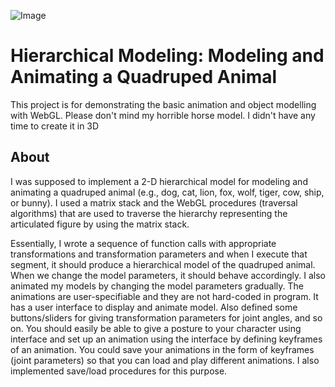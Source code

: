 
![Image](http://tw.greywool.com/i/1RbjL.jpg)
# Hierarchical Modeling: Modeling and Animating a Quadruped Animal
This project is for demonstrating the basic animation and object modelling with WebGL. Please don't mind my horrible horse model. I didn't have any time to create it in 3D

## About

I was supposed to implement a 2-D hierarchical model for modeling and animating a quadruped animal (e.g., dog, cat, lion, fox, wolf, tiger, cow, ship, or bunny). I used a matrix stack and the WebGL procedures (traversal algorithms) that are used to traverse the hierarchy representing the articulated figure by using the matrix stack.

Essentially, I wrote a sequence of function calls with appropriate transformations and transformation parameters and when I execute that segment, it should produce a hierarchical model of the quadruped animal. When we change the model parameters, it should behave accordingly. I also animated my models by changing the model parameters gradually. The animations are user-specifiable and they are not hard-coded in program.
It has a user interface to display and animate model. Also defined some buttons/sliders for giving transformation parameters for joint angles, and so on. You should easily be able to give a posture to your character using interface and set up an animation using the interface by defining keyframes of an animation. You could save your animations in the form of keyframes (joint parameters) so that you can load and play different animations. I also implemented save/load procedures for this purpose.
